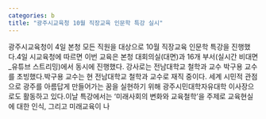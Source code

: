 ```yaml
---
categories: b
title: "광주시교육청 10월 직장교육 인문학 특강 실시"
---
```

광주시교육청이 4일 본청 모든 직원을 대상으로 10월 직장교육 인문학 특강을 진행했다.4일 시교육청에 따르면 이번 교육은 본청 대회의실(대면)과 16개 부서(실시간 비대면_유튜브 스트리밍)에서 동시에 진행했다. 강사로는 전남대학교 철학과 교수 박구용 교수를 초빙했다.박구용 교수는 현 전남대학교 철학과 교수로 재직 중이다. 세계 시민적 관점으로 광주를 아름답게 만들어가는 꿈을 실현하기 위해 광주시민대학자유대학 이사장으로도 활동하고 있다.이날 특강에서는 ‘미래사회의 변화와 교육철학’을 주제로 교육현실에 대한 인식, 그리고 미래교육이 나